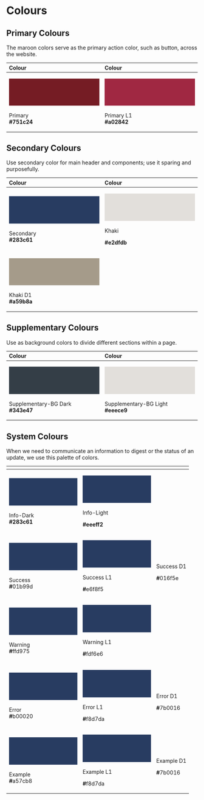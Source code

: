 # Colours

## Primary Colours

The maroon colors serve as the primary action color, such as button, across the website.

<table>
  <thead>
    <tr>
      <th style="text-align:left">Colour</th>
      <th style="text-align:left">Colour</th>
    </tr>
  </thead>
  <tbody>
    <tr>
      <td style="text-align:left">
        <p>
          <img src="../.gitbook/assets/primary.png" alt/>
        </p>
        <p>Primary
          <br /> <b>#751c24</b>
        </p>
      </td>
      <td style="text-align:left">
        <p>
          <img src="../.gitbook/assets/primary-l1.png" alt/>
        </p>
        <p>Primary L1
          <br /> <b>#a02842</b>
        </p>
      </td>
    </tr>
  </tbody>
</table>

## Secondary Colours

Use secondary color for main header and components; use it sparing and purposefully.

<table>
  <thead>
    <tr>
      <th style="text-align:left">Colour</th>
      <th style="text-align:left">Colour</th>
    </tr>
  </thead>
  <tbody>
    <tr>
      <td style="text-align:left">
        <p>
          <img src="../.gitbook/assets/secondary_-283c61.png" alt/>
        </p>
        <p>Secondary
          <br /> <b>#283c61</b>
        </p>
      </td>
      <td style="text-align:left">
        <p>
          <img src="../.gitbook/assets/khaki_-e2dfdb.png" alt/>
        </p>
        <p>Khaki</p>
        <p> <b>#e2dfdb</b>
        </p>
      </td>
    </tr>
    <tr>
      <td style="text-align:left">
        <p>
          <img src="../.gitbook/assets/khakid1_-a59b8a.png" alt/>
        </p>
        <p>Khaki D1
          <br /> <b>#a59b8a</b>
        </p>
      </td>
      <td style="text-align:left"></td>
    </tr>
  </tbody>
</table>

## Supplementary Colours

Use as background colors to divide different sections within a page.

<table>
  <thead>
    <tr>
      <th style="text-align:left">Colour</th>
      <th style="text-align:left">Colour</th>
    </tr>
  </thead>
  <tbody>
    <tr>
      <td style="text-align:left">
        <p>
          <img src="../.gitbook/assets/supplementary-bg-dark_-343e47.png" alt/>
        </p>
        <p>Supplementary-BG Dark
          <br /> <b>#343e47</b>
        </p>
      </td>
      <td style="text-align:left">
        <p>
          <img src="../.gitbook/assets/khaki_-e2dfdb.png" alt/>
        </p>
        <p>Supplementary-BG Light
          <br /> <b>#eeece9</b>
        </p>
      </td>
    </tr>
  </tbody>
</table>

## System Colours

When we need to communicate an information to digest or the status of an update, we use this palette of colors.

<table>
  <thead>
    <tr>
      <th style="text-align:left"></th>
      <th style="text-align:left"></th>
      <th style="text-align:left"></th>
    </tr>
  </thead>
  <tbody>
    <tr>
      <td style="text-align:left">
        <p>
          <img src="../.gitbook/assets/system-info-dark_-283c61.png" alt/>
        </p>
        <p>Info-Dark
          <br /> <b>#283c61</b>
        </p>
      </td>
      <td style="text-align:left">
        <p>
          <img src="../.gitbook/assets/system-info-dark_-283c61.png" alt/>
        </p>
        <p>Info-Light</p>
        <p><b>  #eeeff2</b>
        </p>
      </td>
      <td style="text-align:left"></td>
    </tr>
    <tr>
      <td style="text-align:left">
        <p>
          <img src="../.gitbook/assets/system-info-dark_-283c61.png" alt/>
        </p>
        <p>Success
          <br /> <b>#</b>01b99d</p>
      </td>
      <td style="text-align:left">
        <p>
          <img src="../.gitbook/assets/system-info-dark_-283c61.png" alt/>
        </p>
        <p>Success L1</p>
        <p><b>  #</b>e6f8f5</p>
      </td>
      <td style="text-align:left">
        <p>&#x200B;
          <img src="https://firebasestorage.googleapis.com/v0/b/gitbook-28427.appspot.com/o/assets%2F-MVPzFJV0KiMDuBMGmVD%2F-MYyAIcsiRGiQbcgIDzd%2F-MYyBafNYE4X5k1jpF71%2Fsystem-info-dark_%23283c61.png?alt=media&amp;token=c3d39bcc-9b04-49c6-a0ee-36e94f391ea4"
          alt/>&#x200B;</p>
        <p>Success D1</p>
        <p> <b>#</b>016f5e</p>
      </td>
    </tr>
    <tr>
      <td style="text-align:left">
        <p>
          <img src="../.gitbook/assets/system-info-dark_-283c61.png" alt/>
        </p>
        <p>Warning
          <br /> <b>#</b>ffd975</p>
      </td>
      <td style="text-align:left">
        <p>
          <img src="../.gitbook/assets/system-info-dark_-283c61.png" alt/>
        </p>
        <p>Warning L1</p>
        <p><b>  #</b>fdf6e6</p>
      </td>
      <td style="text-align:left"></td>
    </tr>
    <tr>
      <td style="text-align:left">
        <p>
          <img src="../.gitbook/assets/system-info-dark_-283c61.png" alt/>
        </p>
        <p>Error
          <br /> <b>#</b>b00020</p>
      </td>
      <td style="text-align:left">
        <p>
          <img src="../.gitbook/assets/system-info-dark_-283c61.png" alt/>
        </p>
        <p>Error L1</p>
        <p><b>  #</b>f8d7da</p>
      </td>
      <td style="text-align:left">
        <p>&#x200B;
          <img src="https://firebasestorage.googleapis.com/v0/b/gitbook-28427.appspot.com/o/assets%2F-MVPzFJV0KiMDuBMGmVD%2F-MYyAIcsiRGiQbcgIDzd%2F-MYyBafNYE4X5k1jpF71%2Fsystem-info-dark_%23283c61.png?alt=media&amp;token=c3d39bcc-9b04-49c6-a0ee-36e94f391ea4"
          alt/>&#x200B;</p>
        <p>Error D1</p>
        <p> <b>#</b>7b0016</p>
      </td>
    </tr>
    <tr>
      <td style="text-align:left">
        <p>
          <img src="../.gitbook/assets/system-info-dark_-283c61.png" alt/>
        </p>
        <p>Example
          <br /> <b>#</b>a57cb8</p>
      </td>
      <td style="text-align:left">
        <p>
          <img src="../.gitbook/assets/system-info-dark_-283c61.png" alt/>
        </p>
        <p>Example L1</p>
        <p><b>  #</b>f8d7da</p>
      </td>
      <td style="text-align:left">
        <p>&#x200B;
          <img src="https://firebasestorage.googleapis.com/v0/b/gitbook-28427.appspot.com/o/assets%2F-MVPzFJV0KiMDuBMGmVD%2F-MYyAIcsiRGiQbcgIDzd%2F-MYyBafNYE4X5k1jpF71%2Fsystem-info-dark_%23283c61.png?alt=media&amp;token=c3d39bcc-9b04-49c6-a0ee-36e94f391ea4"
          alt/>&#x200B;</p>
        <p>Example D1</p>
        <p> <b>#</b>7b0016</p>
      </td>
    </tr>
  </tbody>
</table>

